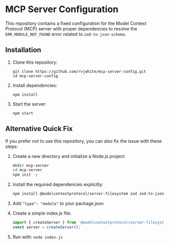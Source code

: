 # MCP Server Configuration

This repository contains a fixed configuration for the Model Context Protocol (MCP) server with proper dependencies to resolve the `ERR_MODULE_NOT_FOUND` error related to `zod-to-json-schema`.

## Installation

1. Clone this repository:
   ```
   git clone https://github.com/rvjwhite/mcp-server-config.git
   cd mcp-server-config
   ```

2. Install dependencies:
   ```
   npm install
   ```

3. Start the server:
   ```
   npm start
   ```

## Alternative Quick Fix

If you prefer not to use this repository, you can also fix the issue with these steps:

1. Create a new directory and initialize a Node.js project:
   ```bash
   mkdir mcp-server
   cd mcp-server
   npm init -y
   ```

2. Install the required dependencies explicitly:
   ```bash
   npm install @modelcontextprotocol/server-filesystem zod zod-to-json-schema
   ```

3. Add `"type": "module"` to your package.json

4. Create a simple index.js file:
   ```javascript
   import { createServer } from '@modelcontextprotocol/server-filesystem';
   const server = createServer();
   ```

5. Run with: `node index.js`
